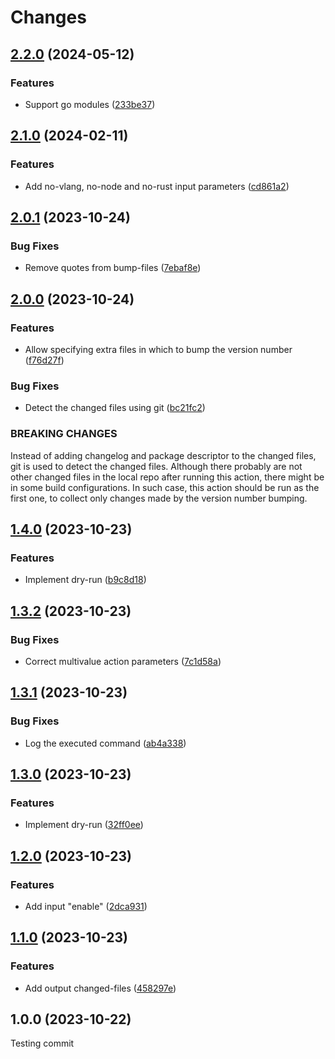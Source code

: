 # Changes

## [2.2.0](https://github.com/prantlf/bump-version-action/compare/v2.1.0...v2.2.0) (2024-05-12)

### Features

* Support go modules ([233be37](https://github.com/prantlf/bump-version-action/commit/233be37b95a87af1bcdcc94712b64eaed9045924))

## [2.1.0](https://github.com/prantlf/bump-version-action/compare/v2.0.1...v2.1.0) (2024-02-11)

### Features

* Add no-vlang, no-node and no-rust input parameters ([cd861a2](https://github.com/prantlf/bump-version-action/commit/cd861a2842a56e557d8b303a36443cc70d3c52ec))

## [2.0.1](https://github.com/prantlf/bump-version-action/compare/v2.0.0...v2.0.1) (2023-10-24)

### Bug Fixes

* Remove quotes from bump-files ([7ebaf8e](https://github.com/prantlf/bump-version-action/commit/7ebaf8e624cbcb86ff4351b976a3a473a663287e))

## [2.0.0](https://github.com/prantlf/bump-version-action/compare/v1.4.0...v2.0.0) (2023-10-24)

### Features

* Allow specifying extra files in which to bump the version number ([f76d27f](https://github.com/prantlf/bump-version-action/commit/f76d27f72b2d7acf9b6aad178aafe1755af411c3))

### Bug Fixes

* Detect the changed files using git ([bc21fc2](https://github.com/prantlf/bump-version-action/commit/bc21fc25abf989f8889add122cd7c567e0a8a361))

### BREAKING CHANGES

Instead of adding changelog and package descriptor to the changed files, git is used to detect the changed files. Although there probably are not other changed files in the local repo after running this action, there might be in some build configurations. In such case, this action should be run as the first one, to collect only changes made by the version number bumping.

## [1.4.0](https://github.com/prantlf/bump-version-action/compare/v1.3.2...v1.4.0) (2023-10-23)

### Features

* Implement dry-run ([b9c8d18](https://github.com/prantlf/bump-version-action/commit/b9c8d185ab06dccacace444005e086a4eb66b5c4))

## [1.3.2](https://github.com/prantlf/bump-version-action/compare/v1.3.1...v1.3.2) (2023-10-23)

### Bug Fixes

* Correct multivalue action parameters ([7c1d58a](https://github.com/prantlf/bump-version-action/commit/7c1d58af86694e898a0c7fb082a71935fa6ddd6c))

## [1.3.1](https://github.com/prantlf/bump-version-action/compare/v1.3.0...v1.3.1) (2023-10-23)

### Bug Fixes

* Log the executed command ([ab4a338](https://github.com/prantlf/bump-version-action/commit/ab4a338cdee4f4f6464d57297d10591c899bb719))

## [1.3.0](https://github.com/prantlf/bump-version-action/compare/v1.2.0...v1.3.0) (2023-10-23)

### Features

* Implement dry-run ([32ff0ee](https://github.com/prantlf/bump-version-action/commit/32ff0ee01050927017eb7ec2ff3a44dbd6a95ce1))

## [1.2.0](https://github.com/prantlf/bump-version-action/compare/v1.1.0...v1.2.0) (2023-10-23)

### Features

* Add input "enable" ([2dca931](https://github.com/prantlf/bump-version-action/commit/2dca93102c9668d0adad872b4fc1949bc964554d))

## [1.1.0](https://github.com/prantlf/bump-version-action/compare/v1.0.0...v1.1.0) (2023-10-23)

### Features

* Add output changed-files ([458297e](https://github.com/prantlf/bump-version-action/commit/458297e67ecdef6a5e8ac81892cf2920298b14b3))

## 1.0.0 (2023-10-22)

Testing commit
